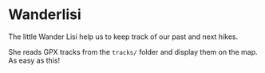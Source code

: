 # Wanderlisi

The little Wander Lisi help us to keep track of our past and next hikes.

She reads GPX tracks from the `tracks/` folder and display them on the map. As easy as this!
